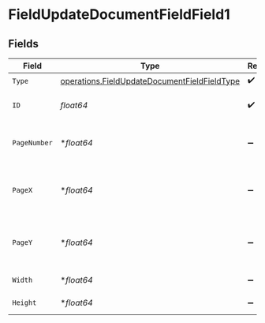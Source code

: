 # FieldUpdateDocumentFieldField1


## Fields

| Field                                                                                                        | Type                                                                                                         | Required                                                                                                     | Description                                                                                                  |
| ------------------------------------------------------------------------------------------------------------ | ------------------------------------------------------------------------------------------------------------ | ------------------------------------------------------------------------------------------------------------ | ------------------------------------------------------------------------------------------------------------ |
| `Type`                                                                                                       | [operations.FieldUpdateDocumentFieldFieldType](../../models/operations/fieldupdatedocumentfieldfieldtype.md) | :heavy_check_mark:                                                                                           | N/A                                                                                                          |
| `ID`                                                                                                         | *float64*                                                                                                    | :heavy_check_mark:                                                                                           | The ID of the field to update.                                                                               |
| `PageNumber`                                                                                                 | **float64*                                                                                                   | :heavy_minus_sign:                                                                                           | The page number the field will be on.                                                                        |
| `PageX`                                                                                                      | **float64*                                                                                                   | :heavy_minus_sign:                                                                                           | The X coordinate of where the field will be placed.                                                          |
| `PageY`                                                                                                      | **float64*                                                                                                   | :heavy_minus_sign:                                                                                           | The Y coordinate of where the field will be placed.                                                          |
| `Width`                                                                                                      | **float64*                                                                                                   | :heavy_minus_sign:                                                                                           | The width of the field.                                                                                      |
| `Height`                                                                                                     | **float64*                                                                                                   | :heavy_minus_sign:                                                                                           | The height of the field.                                                                                     |
